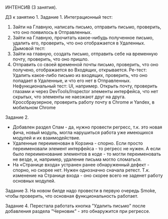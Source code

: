 ИНТЕНСИВ (3 занятия).

ДЗ к занятию 1.
Задание 1.
Интеграционный тест:
1) Зайти на Главную, написать письмо, отправить письмо, проверить, что оно появилось в Отправленных.
2) Зайти на Главную, прочитать какое-нибудь полученное письмо, удалить его, проверить, что оно отображается в Удаленных.
Дымовой тест:
1) Зайти на главную, создать письмо, отправить себе на временную почту, проверить, что оно пришло.
2) Отправить со своей временной почты письмо, проверить, что оно получено, отображается во Входящих, открывается.
Ре-тест:
Удалить какое-либо письмо из входящих, проверить, что оно попадает в Удаленные, и что его нет в Отправленных.
Нефункциональный тест:
UI, например. Открыть почту, проверить глазами и через DevTools/Inspector элементы интерфейса, что нет скрытых, что элементы не наезжают друг на друга.
Кроссбраузерное, проверить работу почту в Chrome и Yandex, в мобильном Chrome

Задание 2.
- Добавлен раздел Спам - да, нужно провести регресс, т.к. это новая фича, новый модуль, могла нарушиться работа уже имеющихся модулей и их взаимодействие.
- Удаленные переименован в Корзина - спорно. Если просто переименовали элемент интерфейса - то регресс не нужен. А если было переименование элементов в коде - то могли переименовать не везде, и, например, удаление письма могло сломаться.
- На «Странице входа» устранен ранее обнаруженный дефект - спорно, но скорее нет. Нужен однозначно сначала ретест. Т.к. изменение на Странице входа - оно скорее всего не заденет работу основных модулей.

Задание 3.
На новом билде надо провести в первую очередь Smoke, чтобы проверить, что основная функциональность работает.

Задание 4.
Перестала работать кнопка "Удалить письмо" после добавления раздела "Черновик" - это обнаружится при регрессе.

